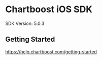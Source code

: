 Chartboost iOS SDK
==================================
SDK Version: 5.0.3

Getting Started
----------------------------------
https://help.chartboost.com/getting-started